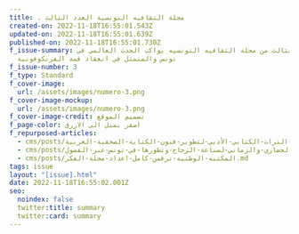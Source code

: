 ```yaml
---
title: . مجلة الثقافيه التونسية العدد الثالث
created-on: 2022-11-18T16:55:01.543Z
updated-on: 2022-11-18T16:55:01.639Z
published-on: 2022-11-18T16:55:01.730Z
f_issue-summary: العدد الثالث من مجلة الثقافيه التونسيه يواكب الحدث العالمي في
  تونس والمتمثل في انعقاد قمة الفرنكوفونية
f_issue-number: 3
f_type: Standard
f_cover-image:
  url: /assets/images/numero-3.png
f_cover-image-mockup:
  url: /assets/images/numero-3.png
f_cover-image-credit: تصميم الموقع
f_page-color: اصفر يميل الى الازرق
f_repurposed-articles:
  - cms/posts/استضافة-التراث-الكتابي-الأدبي-لتطوير-فنون-الكتابة-الصحفية-العربية.md
  - cms/posts/الاطار-الحضاري-والزماني-لصناعة-الزجاج-وتطورها-في-تونس-عبر-الفصول.md
  - cms/posts/المكتبه-الوطنيه-ترقمن-كامل-اعداد-مجلة-الفكر.md
tags: issue
layout: "[issue].html"
date: 2022-11-18T16:55:02.001Z
seo:
  noindex: false
  twitter:title: summary
  twitter:card: summary
---
```

